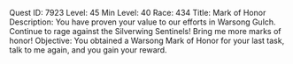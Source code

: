 Quest ID: 7923
Level: 45
Min Level: 40
Race: 434
Title: Mark of Honor
Description: You have proven your value to our efforts in Warsong Gulch. Continue to rage against the Silverwing Sentinels! Bring me more marks of honor!
Objective: You obtained a Warsong Mark of Honor for your last task, talk to me again, and you gain your reward.
